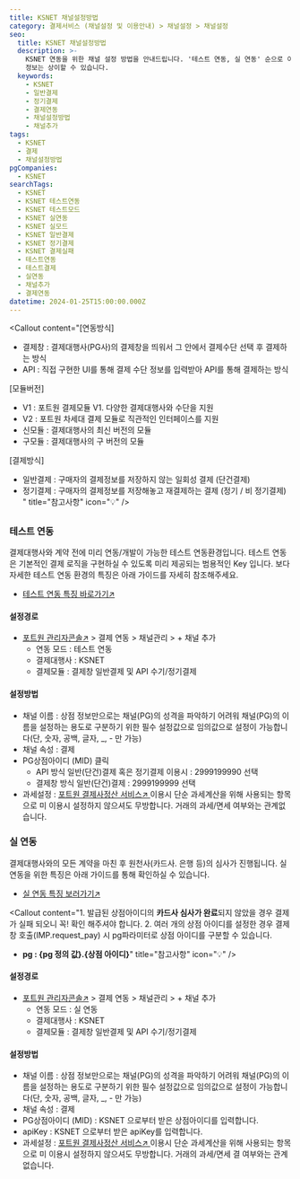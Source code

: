 ```yaml
---
title: KSNET 채널설정방법
category: 결제서비스 (채널설정 및 이용안내) > 채널설정 > 채널설정
seo:
  title: KSNET 채널설정방법
  description: >-
    KSNET 연동을 위한 채널 설정 방법을 안내드립니다. '테스트 연동, 실 연동' 순으로 이뤄지며, 결제대행사와 연동방식별로 설정하는
    정보는 상이할 수 있습니다.
  keywords:
    - KSNET
    - 일반결제
    - 정기결제
    - 결제연동
    - 채널설정방법
    - 채널추가
tags:
  - KSNET
  - 결제
  - 채널설정방법
pgCompanies:
  - KSNET
searchTags:
  - KSNET
  - KSNET 테스트연동
  - KSNET 테스트모드
  - KSNET 실연동
  - KSNET 실모드
  - KSNET 일반결제
  - KSNET 정기결제
  - KSNET 결제실패
  - 테스트연동
  - 테스트결제
  - 실연동
  - 채널추가
  - 결제연동
datetime: 2024-01-25T15:00:00.000Z
---
```


<Callout content="결제 연동을 위한 채널 설정 방법을 안내해 드립니다.
결제 연동을 위해서 채널설정은 필수이며 결제대행사와 연동방식별로 설정하는 정보는 상이할 수 있습니다.
또한 채널 설정 없이 결제 연동을 하실 경우 정상적인 호출이 불가하며, 오류가 발생됩니다." />

<Callout content="[연동방식]
- 결제창 : 결제대행사(PG사)의 결제창을 띄워서 그 안에서 결제수단 선택 후 결제하는 방식
- API : 직접 구현한 UI를 통해 결제 수단 정보를 입력받아 API를 통해 결제하는 방식

[모듈버전]
- V1 : 포트원 결제모듈 V1. 다양한 결제대행사와 수단을 지원
- V2 : 포트원 차세대 결제 모듈로 직관적인 인터페이스를 지원
- 신모듈 : 결제대행사의 최신 버전의 모듈
- 구모듈 : 결제대행사의 구 버전의 모듈

[결제방식]
- 일반결제 : 구매자의 결제정보를 저장하지 않는 일회성 결제 (단건결제)
- 정기결제 : 구매자의 결제정보를 저장해놓고 재결제하는 결제 (정기 / 비 정기결제)
" title="참고사항" icon="💡" />

## <Highlight text="결제창 일반결제 및 API 수기/정기결제" />

### **테스트 연동**

결제대행사와 계약 전에 미리 연동/개발이 가능한 테스트 연동환경입니다. 테스트 연동은 기본적인 결제 로직을 구현하실 수 있도록 미리 제공되는 범용적인 Key 입니다. 보다 자세한 테스트 연동 환경의 특징은 아래 가이드를 자세히 참조해주세요.

- [테스트 연동 특징 바로가기↗](https://help.portone.io/category/procedure/payment-integration/test?page=1)

<Callout content="KSNET 정책상 실시간 계좌이체는 테스트가 불가합니다.
(결제오류 발생. 오류메세지 : 결제창 내 계좌이체 개시 여부를 확인해주세요)" title="참고사항" icon="💡" />



#### **설정경로**

- [포트원 관리자콘솔↗](https://admin.portone.io/) > 결제 연동 > 채널관리 > + 채널 추가
  - 연동 모드 : 테스트 연동
  - 결제대행사 : KSNET
  - 결제모듈 : 결제창 일반결제 및 API 수기/정기결제

#### **설정방법**

- 채널 이름 : 상점 정보만으로는 채널(PG)의 성격을 파악하기 어려워 채널(PG)의 이름을 설정하는 용도로 구분하기 위한 필수 설정값으로 임의값으로 설정이 가능합니다(단, 숫자, 공백, 글자, \_, - 만 가능)
- 채널 속성 : 결제
- PG상점아이디 (MID) 클릭
  - API 방식 일반(단건)결제 혹은 정기결제 이용시 : 2999199990 선택
  - 결제창 방식 일반(단건)결제 : 2999199999 선택
- 과세설정 : [포트원 결제사정산 서비스↗ ](https://admin.portone.io/reconciliation/summary)이용시 단순 과세계산을 위해 사용되는 항목으로 미 이용시 설정하지 않으셔도 무방합니다. 거래의 과세/면세 여부와는 관계없습니다.

### **실 연동**

결제대행사와의 모든 계약을 마친 후 원천사(카드사. 은행 등)의 심사가 진행됩니다. 실 연동을 위한 특징은 아래 가이드를 통해 확인하실 수 있습니다.

- [실 연동 특징 보러가기↗](https://help.portone.io/category/procedure/payment-integration/real?page=1)

<Callout content="1. 발급된 상점아이디의 **카드사 심사가 완료**되지 않았을 경우 결제가 실패 되오니 꼭! 확인 해주셔야 합니다.
2. 여러 개의 상점 아이디를 설정한 경우 결제창 호출(IMP.request_pay) 시 pg파라미터로 상점 아이디를 구분할 수 있습니다.
* **pg : {pg 정의 값}.{상점 아이디}**" title="참고사항" icon="💡" />



#### **설정경로**

- [포트원 관리자콘솔↗](https://admin.portone.io/) > 결제 연동 > 채널관리 > + 채널 추가
  - 연동 모드 : 실 연동
  - 결제대행사 : KSNET
  - 결제모듈 : 결제창 일반결제 및 API 수기/정기결제

#### **설정방법**

- 채널 이름 : 상점 정보만으로는 채널(PG)의 성격을 파악하기 어려워 채널(PG)의 이름을 설정하는 용도로 구분하기 위한 필수 설정값으로 임의값으로 설정이 가능합니다(단, 숫자, 공백, 글자, \_, - 만 가능)
- 채널 속성 : 결제
- PG상점아이디 (MID) : KSNET 으로부터 받은 상점아이디를 입력합니다.
- apiKey : KSNET 으로부터 받은 apiKey를 입력합니다.
- 과세설정 : [포트원 결제사정산 서비스↗ ](https://admin.portone.io/reconciliation/summary) 이용시 단순 과세계산을 위해 사용되는 항목으로 미 이용시 설정하지 않으셔도 무방합니다. 거래의 과세/면세 결 여부와는 관계없습니다.

<Callout title="V2 KSNET 개발가이드 보러가기↗" />

<Callout title="V1 KSNET 개발가이드 보러가기↗" />
